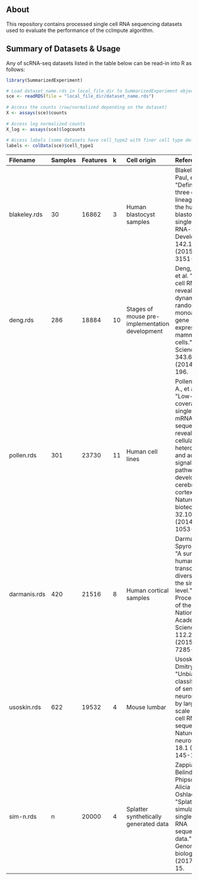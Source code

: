 ## About
This repository contains processed single cell RNA sequencing datasets used to evaluate the performance of the ccImpute algorithm. 

## Summary of Datasets & Usage
Any of scRNA-seq datasets listed in the table below can be read-in into R as follows:
```r
library(SummarizedExperiment)

# Load dataset_name.rds in local_file_dir to SummarizedExperiment object named sce
sce <- readRDS(file = "local_file_dir/dataset_name.rds")
  
# Access the counts (row/normalized depending on the dataset)
X <- assays(sce)$counts 
  
# Access log normalized counts
X_log <- assays(sce)$logcounts
  
# Access labels (some datasets have cell_type2 with finer cell type definitions)
labels <- colData(sce)$cell_type1

```

| Filename | Samples | Features | k | Cell origin | Reference |
| :--- | :--- | :--- | :--- | :--- | :--- |
|blakeley.rds | 30 | 16862 | 3 | Human blastocyst samples | Blakeley, Paul, et al. "Defining the three cell lineages of the human blastocyst by single-cell RNA-seq." Development 142.18 (2015): 3151-3165.|
|deng.rds       | 286   | 18884 | 10| Stages of mouse pre-implementation development | Deng, Qiaolin, et al. "Single-cell RNA-seq reveals dynamic, random monoallelic gene expression in mammalian cells." Science 343.6167 (2014): 193-196. | 
|pollen.rds     | 301   | 23730 | 11| Human cell lines | Pollen, Alex A., et al. "Low-coverage single-cell mRNA sequencing reveals cellular heterogeneity and activated signaling pathways in developing cerebral cortex." Nature biotechnology 32.10 (2014): 1053-1058. |
|darmanis.rds  | 420 | 21516 | 8 | Human cortical samples | Darmanis, Spyros, et al. "A survey of human brain transcriptome diversity at the single cell level." Proceedings of the National Academy of Sciences 112.23 (2015): 7285-7290. |
|usoskin.rds    | 622   | 19532 | 4 | Mouse lumbar | Usoskin, Dmitry, et al. "Unbiased classification of sensory neuron types by large-scale single-cell RNA sequencing." Nature neuroscience 18.1 (2015): 145-153. |
|sim-n.rds    | n   | 20000 | 4 | Splatter synthetically generated data | Zappia, Luke, Belinda Phipson, and Alicia Oshlack. "Splatter: simulation of single-cell RNA sequencing data." Genome biology 18.1 (2017): 1-15. |

